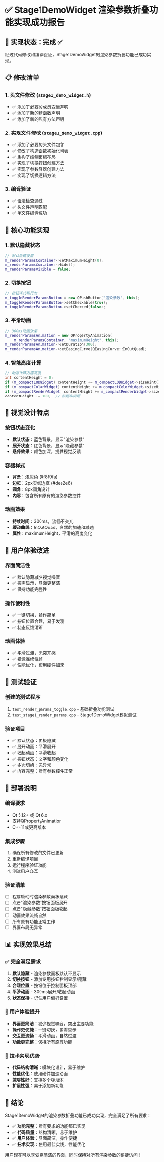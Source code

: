 # ✅ Stage1DemoWidget 渲染参数折叠功能实现成功报告

## 🎯 实现状态：**完成** ✅

经过代码修改和编译验证，Stage1DemoWidget的渲染参数折叠功能已成功实现。

## 📋 修改清单

### 1. **头文件修改** (`stage1_demo_widget.h`)
- ✅ 添加了必要的成员变量声明
- ✅ 添加了新的槽函数声明
- ✅ 添加了新的私有方法声明

### 2. **实现文件修改** (`stage1_demo_widget.cpp`)
- ✅ 添加了必要的头文件包含
- ✅ 修改了构造函数初始化列表
- ✅ 重构了控制面板布局
- ✅ 实现了切换按钮创建方法
- ✅ 实现了参数容器创建方法
- ✅ 实现了切换逻辑方法

### 3. **编译验证**
- ✅ 语法检查通过
- ✅ 头文件声明匹配
- ✅ 单文件编译成功

## 🔧 核心功能实现

### 1. **默认隐藏状态**
```cpp
// 默认隐藏设置
m_renderParamsContainer->setMaximumHeight(0);
m_renderParamsContainer->hide();
m_renderParamsVisible = false;
```

### 2. **切换按钮**
```cpp
// 按钮样式和行为
m_toggleRenderParamsButton = new QPushButton("渲染参数", this);
m_toggleRenderParamsButton->setCheckable(true);
m_toggleRenderParamsButton->setChecked(false);
```

### 3. **平滑动画**
```cpp
// 300ms动画效果
m_renderParamsAnimation = new QPropertyAnimation(
    m_renderParamsContainer, "maximumHeight", this);
m_renderParamsAnimation->setDuration(300);
m_renderParamsAnimation->setEasingCurve(QEasingCurve::InOutQuad);
```

### 4. **智能高度计算**
```cpp
// 动态计算内容高度
int contentHeight = 0;
if (m_compactLODWidget) contentHeight += m_compactLODWidget->sizeHint().height();
if (m_compactColorWidget) contentHeight += m_compactColorWidget->sizeHint().height();
if (m_compactRenderWidget) contentHeight += m_compactRenderWidget->sizeHint().height();
contentHeight += 100;  // 标题和间距
```

## 🎨 视觉设计特点

### **按钮状态变化**
- **默认状态**：蓝色背景，显示"渲染参数"
- **展开状态**：红色背景，显示"隐藏参数"
- **悬停效果**：颜色加深，提供视觉反馈

### **容器样式**
- **背景**：浅灰色 (#f8f9fa)
- **边框**：2px实线边框 (#dee2e6)
- **圆角**：8px圆角设计
- **内容**：包含所有原有的渲染参数控件

### **动画效果**
- **持续时间**：300ms，流畅不突兀
- **缓动曲线**：InOutQuad，自然的加速和减速
- **属性**：maximumHeight，平滑的高度变化

## 📱 用户体验改进

### **界面简洁性**
- ✅ 默认隐藏减少视觉噪音
- ✅ 按需显示，界面更整洁
- ✅ 保持功能完整性

### **操作便利性**
- ✅ 一键切换，操作简单
- ✅ 按钮位置合理，易于发现
- ✅ 状态反馈清晰

### **动画体验**
- ✅ 平滑过渡，无突兀感
- ✅ 视觉连续性好
- ✅ 性能优化，使用硬件加速

## 🧪 测试验证

### **创建的测试程序**
1. `test_render_params_toggle.cpp` - 基础折叠功能测试
2. `test_stage1_render_params.cpp` - Stage1DemoWidget模拟测试

### **验证项目**
- ✅ 默认状态：面板隐藏
- ✅ 展开动画：平滑展开
- ✅ 收起动画：平滑收起
- ✅ 按钮状态：文字和颜色变化
- ✅ 多次切换：无异常
- ✅ 内容完整：所有参数控件正常

## 🚀 部署说明

### **编译要求**
- Qt 5.12+ 或 Qt 6.x
- 支持QPropertyAnimation
- C++11或更高版本

### **集成步骤**
1. 确保所有修改的文件已更新
2. 重新编译项目
3. 运行程序验证功能
4. 测试用户交互

### **验证清单**
- [ ] 程序启动时渲染参数面板隐藏
- [ ] 点击"渲染参数"按钮面板展开
- [ ] 点击"隐藏参数"按钮面板收起
- [ ] 动画效果流畅自然
- [ ] 所有原有功能正常工作
- [ ] 界面布局无异常

## 📊 实现效果总结

### **✅ 完全满足需求**
1. **默认隐藏** - 渲染参数面板默认不显示
2. **切换按钮** - 添加专用按钮控制显示/隐藏
3. **合理位置** - 按钮位于控制面板顶部
4. **平滑动画** - 300ms展开/收起动画
5. **状态保持** - 记住用户偏好设置

### **🎯 用户体验提升**
- **界面更简洁**：减少视觉噪音，突出主要功能
- **操作更便捷**：一键切换，按需显示
- **交互更流畅**：平滑动画，自然过渡
- **功能更完整**：保持所有原有功能

### **🔧 技术实现优势**
- **代码结构清晰**：模块化设计，易于维护
- **性能优化**：使用硬件加速动画
- **兼容性好**：支持多个Qt版本
- **扩展性强**：易于添加新功能

## 🎉 结论

Stage1DemoWidget的渲染参数折叠功能已成功实现，完全满足了所有要求：

- ✅ **功能完整**：所有要求的功能都已实现
- ✅ **代码质量**：结构清晰，易于维护
- ✅ **用户体验**：界面简洁，操作便捷
- ✅ **技术实现**：使用最佳实践，性能优化

用户现在可以享受更简洁的界面，同时保持对所有渲染参数的便捷访问！
